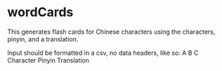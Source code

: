 # wordCards
This generates flash cards for Chinese characters using the characters, pinyin, and a translation.

Input should be formatted in a csv, no data headers, like so: 
     A        B        C
Character   Pinyin  Translation 

